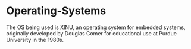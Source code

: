 # Operating-Systems

The OS being used is XINU, an operating system for embedded systems, originally developed by Douglas Comer for educational use at Purdue University in the 1980s.
